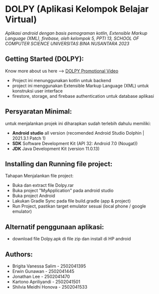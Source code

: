 # DOLPY (Aplikasi Kelompok Belajar Virtual)
 _Aplikasi android dengan basis pemograman kotlin, Extensible Markup Language (XML), firebase, oleh kelompok 5, PPTI 13, SCHOOL OF COMPUTER SCIENCE UNIVERSITAS BINA NUSANTARA 2023_

## Getting Started (DOLPY):
Know more about us here --> [DOLPY Promotional Video](https://youtu.be/uE1KQ5EbGRw)
- Project ini menunggunakan kotlin untuk backend
- project ini menggunakan Extensible Markup Language (XML) untuk konstruksi user interface
- firestore, storage, and firebase authentication untuk database aplikasi

##  Persyaratan Minimal:
untuk menjalankan projek ini diharapkan sudah terlebih dahulu memiliki:
- **Android studio** all version (recomended Android Studio Dolphin | 2021.3.1 Patch 1)
- **SDK** Software Development Kit (API 32: Android 7.0 (Nougat))
- **JDK** Java Development Kit (version 11.0.13)

## Installing dan Running file project:
Tahapan Menjalankan file project:
- Buka dan extract file Dolpy.rar
- Buka project "MyApplication" pada android studio
- Buka project Android 
- Lakukan Gradle Sync pada file build.gradle (app & project)
- Run Project, pastikan target emulator sesuai (local phone / google emulator)

## Alternatif penggunaan aplikasi:
- download file Dolpy.apk di file zip dan install di HP android

## Authors:
- Brigita Vanessa Salim - 2502041395
- Erwin Gunawan - 2502041445
- Jonathan Lee - 2502041470
- Kartono Apriliyandi - 2502041501
- Shilvia Meidhi Honova - 2502041533
